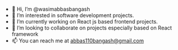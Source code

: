 - 👋 Hi, I’m @wasimabbasbangash
- 👀 I’m interested in software development projects.
- 🌱 I’m currently working on React js based frontend projects.
- 💞️ I’m looking to collaborate on projects especially based on React framework
- 📫 You can reach me at abbas110bangash@gmail.com

<!---
wasimabbasbangash/wasimabbasbangash is a ✨ special ✨ repository because its `README.md` (this file) appears on your GitHub profile.
You can click the Preview link to take a look at your changes.
--->
